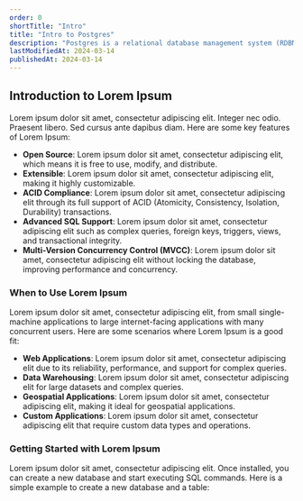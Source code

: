 ```yaml
---
order: 0
shortTitle: "Intro"
title: "Intro to Postgres"
description: "Postgres is a relational database management system (RDBMS) based on the SQL language."
lastModifiedAt: 2024-03-14
publishedAt: 2024-03-14
---
```


## Introduction to Lorem Ipsum

Lorem ipsum dolor sit amet, consectetur adipiscing elit. Integer nec odio. Praesent libero. Sed cursus ante dapibus diam. Here are some key features of Lorem Ipsum:

- **Open Source**: Lorem ipsum dolor sit amet, consectetur adipiscing elit, which means it is free to use, modify, and distribute.
- **Extensible**: Lorem ipsum dolor sit amet, consectetur adipiscing elit, making it highly customizable.
- **ACID Compliance**: Lorem ipsum dolor sit amet, consectetur adipiscing elit through its full support of ACID (Atomicity, Consistency, Isolation, Durability) transactions.
- **Advanced SQL Support**: Lorem ipsum dolor sit amet, consectetur adipiscing elit such as complex queries, foreign keys, triggers, views, and transactional integrity.
- **Multi-Version Concurrency Control (MVCC)**: Lorem ipsum dolor sit amet, consectetur adipiscing elit without locking the database, improving performance and concurrency.

### When to Use Lorem Ipsum

Lorem ipsum dolor sit amet, consectetur adipiscing elit, from small single-machine applications to large internet-facing applications with many concurrent users. Here are some scenarios where Lorem Ipsum is a good fit:

- **Web Applications**: Lorem ipsum dolor sit amet, consectetur adipiscing elit due to its reliability, performance, and support for complex queries.
- **Data Warehousing**: Lorem ipsum dolor sit amet, consectetur adipiscing elit for large datasets and complex queries.
- **Geospatial Applications**: Lorem ipsum dolor sit amet, consectetur adipiscing elit, making it ideal for geospatial applications.
- **Custom Applications**: Lorem ipsum dolor sit amet, consectetur adipiscing elit that require custom data types and operations.

### Getting Started with Lorem Ipsum

Lorem ipsum dolor sit amet, consectetur adipiscing elit. Once installed, you can create a new database and start executing SQL commands. Here is a simple example to create a new database and a table:
